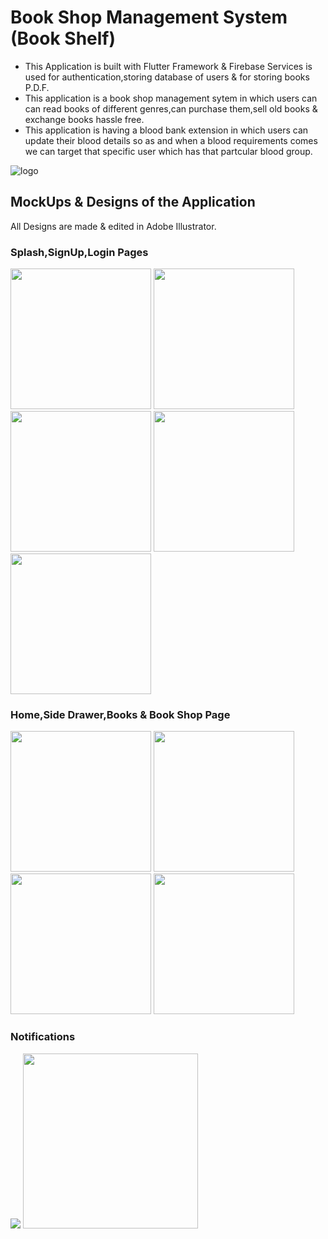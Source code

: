 # Book Shop Management System (Book Shelf)

* This Application is built with Flutter Framework & Firebase Services is used for authentication,storing database of users & for storing books P.D.F.
* This application is a book shop management sytem in which users can can read books of different genres,can purchase them,sell old books & exchange books hassle free.
* This application is having a blood bank extension in which users can update their blood details so as and when a blood requirements comes we can target that specific user which has that partcular blood group.  

![logo](https://user-images.githubusercontent.com/59786443/121806819-0a3ae480-cc6f-11eb-9cf8-37010ea43dbe.png)


## MockUps & Designs of the Application 

All Designs are made & edited in Adobe Illustrator.

### Splash,SignUp,Login Pages

<p float="left">
  <img src="https://user-images.githubusercontent.com/59786443/121807040-15dadb00-cc70-11eb-8f5e-d202b2f40cdf.png" width="225" />
  <img src="https://user-images.githubusercontent.com/59786443/121806816-07d88a80-cc6f-11eb-9632-ae442a71c8af.gif" width="225" /> 
  <img src="https://user-images.githubusercontent.com/59786443/121807118-79650880-cc70-11eb-9aa2-afb0071e981c.png" width="225" />
  <img src="https://user-images.githubusercontent.com/59786443/121807004-dd3b0180-cc6f-11eb-86ea-1bb4e7435659.png" width="225" />
  <img src="https://user-images.githubusercontent.com/59786443/121806980-cac0c800-cc6f-11eb-83b0-93360b0a341c.png" width="225" />
</p>

### Home,Side Drawer,Books & Book Shop Page

<p float="left">
  <img src="https://user-images.githubusercontent.com/59786443/121806744-c9db6680-cc6e-11eb-92f9-b3579b9e7c05.png" width="225" />
  <img src="https://user-images.githubusercontent.com/59786443/121806768-d8c21900-cc6e-11eb-89e5-19426c5bd52d.png" width="225" /> 
  <img src="https://user-images.githubusercontent.com/59786443/121806733-b8925a00-cc6e-11eb-8f66-4134ce326ca2.png" width="225" />
  <img src="https://user-images.githubusercontent.com/59786443/121806829-11fa8900-cc6f-11eb-97e7-bd267dd5a194.png" width="225" />
  </p>

### Notifications

<p float="left">
  <img src="https://user-images.githubusercontent.com/59786443/121806820-0ad37b00-cc6f-11eb-98bc-8dd76f667818.gif" />
  <img src="https://user-images.githubusercontent.com/59786443/121808047-72d89000-cc74-11eb-9bd6-8a9e29b400e2.gif"  width="280" />
  </p>

